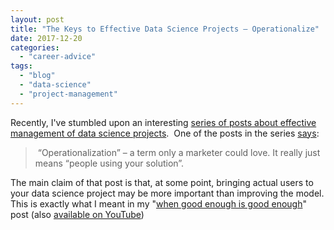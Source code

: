 ```yaml
---
layout: post
title: "The Keys to Effective Data Science Projects — Operationalize"
date: 2017-12-20
categories: 
  - "career-advice"
tags: 
  - "blog"
  - "data-science"
  - "project-management"
---
```


Recently, I've stumbled upon an interesting [series of posts about effective management of data science projects](https://buckwoody.wordpress.com//?s=The+Keys+to+Effective+Data+Science+Projects+&search=Go).  One of the posts in the series [says](https://buckwoody.wordpress.com/2017/10/12/the-keys-to-effective-data-science-projects-part-8-operationalize/):

>  “Operationalization” – a term only a marketer could love. It really just means “people using your solution”.

The main claim of that post is that, at some point, bringing actual users to your data science project may be more important than improving the model. This is exactly what I meant in my "[when good enough is good enough](http://gorelik.net/2017/06/12/time-series-analysis-when-good-enough-is-good-enough/)" post (also [available on YouTube](http://gorelik.net/2017/08/14/anomaly-detection-in-time-series-now-the-video/))
